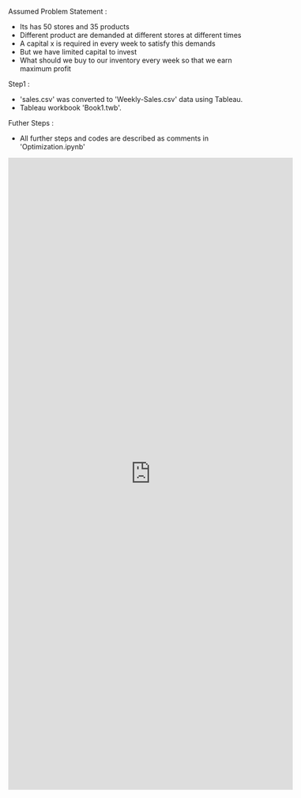 Assumed Problem Statement : 
* Its has 50 stores and 35 products
* Different product are demanded at different stores at different times
* A capital x is required in every week to satisfy this demands
* But we have limited capital to invest 
* What should we buy to our inventory every week so that we earn maximum profit

Step1 :
* 'sales.csv' was converted to 'Weekly-Sales.csv' data using Tableau.
*  Tableau workbook 'Book1.twb'.

Futher Steps :
* All further steps and codes are described as comments in 'Optimization.ipynb'

<iframe src="https://player.vimeo.com/video/816798154?h=4c75c42ac2&amp;badge=0&amp;autopause=0&amp;player_id=0&amp;app_id=58479" width="576" height="1280" frameborder="0" allow="autoplay; fullscreen; picture-in-picture" allowfullscreen title="screen-20230412-113703.mp4"></iframe>
